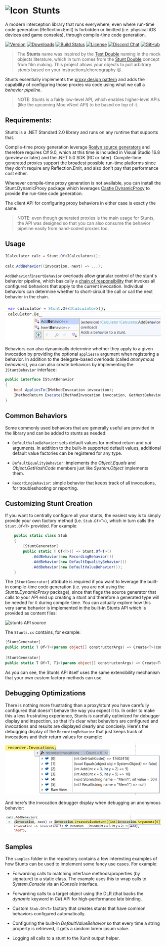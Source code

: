 <h1 id="stunts"><img src="https://github.com/kzu/stunts/raw/main/docs/img/icon.png" alt="Icon" height="48" width="48" style="vertical-align: text-top; border: 0px; padding: 0px; margin: 0px">&nbsp;&nbsp;Stunts</h1>

A modern interception library that runs everywhere, even where run-time code generation (Reflection.Emit) is forbidden or limitted (i.e. physical iOS devices and game consoles), through compile-time code generation.

[![Version](https://img.shields.io/nuget/vpre/Stunts.svg?color=royalblue)](https://www.nuget.org/packages/Stunts)
[![Downloads](https://img.shields.io/nuget/dt/Stunts?color=darkmagenta)](https://www.nuget.org/packages/Stunts)
[![Build Status](https://dev.azure.com/kzu/oss/_apis/build/status/stunts?branchName=main)](http://build.azdo.io/kzu/oss/45)
[![License](https://img.shields.io/github/license/kzu/stunts.svg?color=blue)](https://github.com/kzu/stunts/blob/main/LICENSE)
[![Discord Chat](https://img.shields.io/badge/chat-on%20discord-7289DA.svg)](https://discord.gg/AfGsdRa)
[![GitHub](https://img.shields.io/badge/-source-181717.svg?logo=GitHub)](https://github.com/kzu/stunts)


> The **Stunts** name was inspired by the [Test Double](http://xunitpatterns.com/Test%20Double.html) naming in the mock objects literature, which in turn comes from the [Stunt Double](https://en.wikipedia.org/wiki/Stunt_double) concept from film making. This project allows your objects to pull arbitrary *stunts* based on your instructions/choreography 😉.

Stunts essentially implements the [proxy design pattern](https://en.wikipedia.org/wiki/Proxy_pattern) and adds the capability of configuring those proxies via code using what we call a *behavior pipeline*. 

> NOTE: Stunts is a fairly low-level API, which enables higher-level APIs (like the upcoming Moq vNext API) to be based on top of it.

## Requirements:

Stunts is a .NET Standard 2.0 library and runs on any runtime that supports that. 

Compile-time proxy generation leverage [Roslyn source generators](https://github.com/dotnet/roslyn/blob/master/docs/features/source-generators.cookbook.md) and therefore requires C# 9.0, which at this time is included in Visual Studio 16.8 (preview or later) and the .NET 5.0 SDK (RC or later). Compile-time generated proxies support the broadest possible run-time platforms since they don't require any Reflection.Emit, and also don't pay that performance cost either.

Whenever compile-time proxy generation is not available, you can install the Stunt.DynamicProxy package which leverages [Castle DynamicProxy](https://github.com/castleproject/Core/blob/master/docs/dynamicproxy-introduction.md) to provide the run-time code generation.

The client API for configuring proxy behaviors in either case is exactly the same. 

> NOTE: even though generated proxies is the main usage for Stunts, the API was designed so that you can also consume the behavior pipeline easily from hand-coded proxies too.

## Usage

```csharp
ICalculator calc = Stunt.Of<ICalculator>();

calc.AddBehavior((invocation, next) => ...);
```

`AddBehavior`/`InsertBehavior` overloads allow granular control of the stunt's behavior pipeline, which basically a [chain of responsibility](https://en.wikipedia.org/wiki/Chain-of-responsibility_pattern) that invokes all configured behaviors that apply to the current invocation. Individual behaviors can determine whether to short-circuit the call or call the next behavior in the chain. 

![Stunts Overloads](./docs/img/AddInsertBehavior.png)

Behaviors can also dynamically determine whether they apply to a given invocation by providing the optional `appliesTo` argument when registering a behavior. In addition to the  delegate-based overloads (called *anonymous behaviors*), you can also create behaviors by implementing the `IStuntBehavior` interface:

```csharp
public interface IStuntBehavior
{
    bool AppliesTo(IMethodInvocation invocation);
    IMethodReturn Execute(IMethodInvocation invocation, GetNextBehavior next);
}
```

## Common Behaviors

Some commonly used behaviors that are generally useful are provided in the library and can be added to stunts as needed:

* `DefaultValueBehavior`: sets default values for method return and *out* arguments. In addition to the built-in supported default values, additional default value factories can be registered for any type.

* `DefaultEqualityBehavior`: implements the *Object.Equals* and *Object.GetHashCode* members just like *System.Object* implements them.

* `RecordingBehavior`: simple behavior that keeps track of all invocations, for troubleshooting or reporting.

## Customizing Stunt Creation

If you want to centrally configure all your stunts, the easiest way is to simply provide your own factory method (i.e. `Stub.Of<T>`), which in turn calls the `Stunt.Of<T>` provided. For example:

```csharp
    public static class Stub
    {
        [StuntGenerator]
        public static T Of<T>() => Stunt.Of<T>()
            .AddBehavior(new RecordingBehavior())
            .AddBehavior(new DefaultEqualityBehavior())
            .AddBehavior(new DefaultValueBehavior());
    }
```

The `[StuntGenerator]` attribute is required if you want to leverage the built-in compile-time code generation (i.e. you are not using the *Stunts.DynamicProxy* package), since that flags the source generator that calls to your API end up creating a stunt and therefore a generated type will be needed for it during compile-time. You can actually explore how this very same behavior is implemented in the built-in Stunts API which is provided as content files:

![stunts API source](./docs/img/StuntsApi.png)

The `Stunts.cs` contains, for example:

```csharp
[StuntGenerator]
public static T Of<T>(params object[] constructorArgs) => Create<T>(constructorArgs);

[StuntGenerator]
public static T Of<T, T1>(params object[] constructorArgs) => Create<T>(constructorArgs, typeof(T1));
```

As you can see, the Stunts API itself uses the same extensibility mechanism that your own custom factory methods can use.


## Debugging Optimizations

There is nothing more frustrating than a proxy/stunt you have carefully configured that doesn't behave the way you expect it to. In order to make this a less frustrating experience, Stunts is carefully optimized for debugger display and inspection, so that it's clear what behaviors are configured and invocations and results are displayed clearly and concisely. Here's the debugging display of the `RecordingBehavior` that just keeps track of invocations and their return values for example:

![debugging display](./docs/img/DebuggerDisplay.png)

And here's the invocation debugger display when debugging an anonymous behavior:

![behavior debugging](./docs/img/DebuggingBehavior.png)



## Samples

The `samples` folder in the repository contains a few interesting examples of how Stunts can be used to implement some fancy use cases. For example:

* Forwarding calls to matching interface methods/properties (by signature) to a static class. The example uses this to wrap calls to *System.Console* via an *IConsole* interface.

* Forwarding calls to a target object using the DLR (that backs the *dynamic* keyword in C#) API for high-performance late binding. 
 
* Custom `Stub.Of<T>` factory that creates stunts that have common behaviors configured automatically.

* Configuring the built-in *DefaultValueBehavior* so that every time a string property is retrieved, it gets a random lorem ipsum value.

* Logging all calls to a stunt to the Xunit output helper.